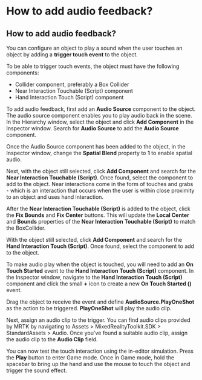 # How to add audio feedback?

## How to add audio feedback?

You can configure an object to play a sound when the user touches an object by adding a **trigger touch event** to the object.

To be able to trigger touch events, the object must have the following components:

* Collider component, preferably a Box Collider
* Near Interaction Touchable (Script) component
* Hand Interaction Touch (Script) component

To add audio feedback, first add an **Audio Source** component to the object. The audio source component enables you to play audio back in the scene. In the Hierarchy window, select the object and click **Add Component** in the Inspector window. Search for **Audio Source** to add the **Audio Source** component.

Once the Audio Source component has been added to the object, in the Inspector window, change the **Spatial Blend** property to **1** to enable spatial audio.

Next, with the object still selected, click **Add Component** and search for the **Near Interaction Touchable (Script)**. Once found, select the component to add to the object. Near interactions come in the form of touches and grabs - which is an interaction that occurs when the user is within close proximity to an object and uses hand interaction.

After the **Near Interaction Touchable (Script)** is added to the object, click the **Fix Bounds** and **Fix Center** buttons. This will update the **Local Center** and **Bounds** properties of the **Near Interaction Touchable (Script)** to match the BoxCollider.

With the object still selected, click **Add Component** and search for the **Hand Interaction Touch (Script)**. Once found, select the component to add to the object.

To make audio play when the object is touched, you will need to add an **On Touch Started** event to the **Hand Interaction Touch (Script)** component. In the Inspector window, navigate to the **Hand Interaction Touch (Script)** component and click the small **+** icon to create a new **On Touch Started ()** event.

Drag the object to receive the event and define **AudioSource.PlayOneShot** as the action to be triggered. **PlayOneShot** will play the audio clip.

Next, assign an audio clip to the trigger. You can find audio clips provided by MRTK by navigating to Assets > MixedRealityToolkit.SDK > StandardAssets > Audio. Once you've found a suitable audio clip, assign the audio clip to the **Audio Clip** field.

You can now test the touch interaction using the in-editor simulation. Press the **Play** button to enter Game mode. Once in Game mode, hold the spacebar to bring up the hand and use the mouse to touch the object and trigger the sound effect.
